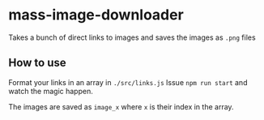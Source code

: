 # mass-image-downloader
Takes a bunch of direct links to images and saves the images as `.png` files

## How to use
Format your links in an array in `./src/links.js`
Issue `npm run start` and watch the magic happen.

The images are saved as `image_x` where `x` is their index in the array.
